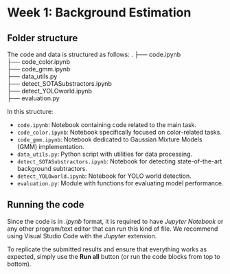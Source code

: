 # Week 1: Background Estimation

## Folder structure 
The code and data is structured as follows:
   .
   ├── code.ipynb       
   ├── code_color.ipynb                   
   ├── code_gmm.ipynb       
   ├── data_utils.py               
   ├── detect_SOTASubstractors.ipynb     
   ├── detect_YOLOworld.ipynb                 
   ├── evaluation.py       

In this structure:

* `code.ipynb`: Notebook containing code related to the main task.
* `code_color.ipynb`: Notebook specifically focused on color-related tasks.
* `code_gmm.ipynb`: Notebook dedicated to Gaussian Mixture Models (GMM) implementation.
* `data_utils.py`: Python script with utilities for data processing.
* `detect_SOTASubstractors.ipynb`: Notebook for detecting state-of-the-art background subtractors.
* `detect_YOLOworld.ipynb`: Notebook for YOLO world detection.
* `evaluation.py`: Module with functions for evaluating model performance.

## Running the code
Since the code is in _.ipynb_ format, it is required to have _Jupyter Notebook_ or any other program/text editor that can run this kind of file. We recommend using Visual Studio Code with the _Jupyter_ extension.

To replicate the submitted results and ensure that everything works as expected, simply use the __Run all__ button (or run the code blocks from top to bottom).